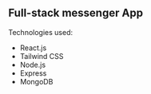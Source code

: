 ## Full-stack messenger App

Technologies used: 
 - React.js
 - Tailwind CSS
 - Node.js
 - Express
 - MongoDB
